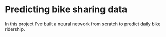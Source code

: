 # Predicting bike sharing data

In this project I've built a neural network from scratch to predict daily bike ridership.
